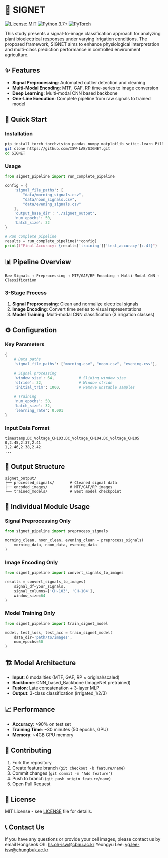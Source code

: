 # 🌱 SIGNET

[![License: MIT](https://img.shields.io/badge/License-MIT-yellow.svg)](https://opensource.org/licenses/MIT)
[![Python 3.7+](https://img.shields.io/badge/python-3.7+-blue.svg)](https://www.python.org/downloads/)
[![PyTorch](https://img.shields.io/badge/PyTorch-1.9+-red.svg)](https://pytorch.org/)

This study presents a signal-to-image classification approach for analyzing plant bioelectrical responses under varying irrigation conditions. The proposed framework, SIGNET aims to enhance physiological interpretation and multi-class prediction performance in controlled environment agriculture.

## ✨ Features

- **Signal Preprocessing**: Automated outlier detection and cleaning
- **Multi-Modal Encoding**: MTF, GAF, RP time-series to image conversion
- **Deep Learning**: Multi-modal CNN based backbone
- **One-Line Execution**: Complete pipeline from raw signals to trained model

## 🚀 Quick Start

### Installation
```bash
pip install torch torchvision pandas numpy matplotlib scikit-learn Pillow tqdm
git clone https://github.com/ISW-LAB/SIGNET.git
cd SIGNET
```

### Usage
```python
from signet_pipeline import run_complete_pipeline

config = {
    'signal_file_paths': [
        "data/morning_signals.csv",
        "data/noon_signals.csv", 
        "data/evening_signals.csv"
    ],
    'output_base_dir': './signet_output',
    'num_epochs': 50,
    'batch_size': 32
}

# Run complete pipeline
results = run_complete_pipeline(**config)
print(f"Final Accuracy: {results['training']['test_accuracy']:.4f}")
```

## 📊 Pipeline Overview

```
Raw Signals → Preprocessing → MTF/GAF/RP Encoding → Multi-Modal CNN → Classification
```

### 3-Stage Process
1. **Signal Preprocessing**: Clean and normalize electrical signals
2. **Image Encoding**: Convert time series to visual representations
3. **Model Training**: Multi-modal CNN classification (3 irrigation classes)

## ⚙️ Configuration

### Key Parameters
```python
{
    # Data paths
    'signal_file_paths': ["morning.csv", "noon.csv", "evening.csv"],
    
    # Signal processing
    'window_size': 64,           # Sliding window size
    'stride': 32,                # Window stride
    'initial_trim': 1000,        # Remove unstable samples
    
    # Training
    'num_epochs': 50,
    'batch_size': 32,
    'learning_rate': 0.001
}
```

### Input Data Format
```csv
timestamp,DC_Voltage_CH103,DC_Voltage_CH104,DC_Voltage_CH105
0,2.45,2.37,2.41
1,2.46,2.38,2.42
...
```

## 📁 Output Structure

```
signet_output/
├── processed_signals/       # Cleaned signal data
├── encoded_images/          # MTF/GAF/RP images  
└── trained_models/          # Best model checkpoint
```

## 🔧 Individual Module Usage

### Signal Preprocessing Only
```python
from signet_pipeline import preprocess_signals

morning_clean, noon_clean, evening_clean = preprocess_signals(
    morning_data, noon_data, evening_data
)
```

### Image Encoding Only
```python
from signet_pipeline import convert_signals_to_images

results = convert_signals_to_images(
    signal_df=your_signals,
    signal_columns=['CH-103', 'CH-104'],
    window_size=64
)
```

### Model Training Only
```python
from signet_pipeline import train_signet_model

model, test_loss, test_acc = train_signet_model(
    data_dir='path/to/images',
    num_epochs=50
)
```

## 🏗️ Model Architecture

- **Input**: 6 modalities (MTF, GAF, RP × original/scaled)
- **Backbone**: CNN_based_Backbone (ImageNet pretrained)
- **Fusion**: Late concatenation + 3-layer MLP
- **Output**: 3-class classification (irrigated_1/2/3)

## 📈 Performance

- **Accuracy**: >90% on test set
- **Training Time**: ~30 minutes (50 epochs, GPU)
- **Memory**: ~4GB GPU memory

## 🤝 Contributing

1. Fork the repository
2. Create feature branch (`git checkout -b feature/name`)
3. Commit changes (`git commit -m 'Add feature'`)
4. Push to branch (`git push origin feature/name`)
5. Open Pull Request

## 📄 License

MIT License - see [LICENSE](LICENSE) file for details.


## 📞 Contact Us

  If you have any questions or provide your cell images, please contact us by email
  Hongseok Oh: hs.oh-isw@cbnu.ac.kr
  Yeongyu Lee: yg.lee-isw@chungbuk.ac.kr
